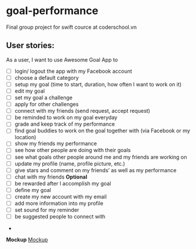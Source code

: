 # goal-performance
Final group project for swift cource at coderschool.vn 
## User stories:
As a user, I want to use Awesome Goal App to

- [ ] login/ logout the app with my Facebook account
- [ ] choose a default category
- [ ] setup my goal (time to start, duration, how often I want to work on it)
- [ ] edit my goal
- [ ] set my goal a challenge
- [ ] apply for other challenges
- [ ] connect with my friends (send request, accept request)
- [ ] be reminded to work on my goal everyday
- [ ] grade and keep track of my performance 
- [ ] find goal buddies to work on the goal together with (via Facebook or my location)
- [ ] show my friends my performance 
- [ ] see how other people are doing with their goals
- [ ] see what goals other people around me and my friends are working on
- [ ] update my profile (name, profile picture, etc.)
- [ ] give stars and comment on my friends’ as well as my performance
- [ ] chat with my friends
**Optional** 
- [ ] be rewarded after I accomplish my goal
- [ ] define my goal
- [ ] create my new account with my email
- [ ] add more information into my profile
- [ ] set sound for my reminder
- [ ] be suggested people to connect with
- 

**Mockup**
[Mockup](https://projects.invisionapp.com/d/main#/console/8322483/178221336/preview)

